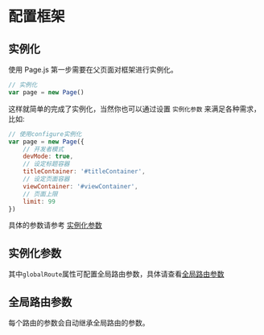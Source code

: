 # 配置框架

## 实例化

使用 Page.js 第一步需要在父页面对框架进行实例化。

```javascript
// 实例化
var page = new Page()
```

这样就简单的完成了实例化，当然你也可以通过设置 `实例化参数` 来满足各种需求，比如:

```javascript
// 使用configure实例化
var page = new Page({
    // 开发者模式
    devMode: true,
    // 设定标题容器
    titleContainer: '#titleContainer',
    // 设定页面容器
    viewContainer: '#viewContainer',
    // 页面上限
    limit: 99
})
```

具体的参数请参考 [实例化参数](#实例化参数)

## 实例化参数

<div id="configureTableCtn"></div>

其中`globalRoute`属性可配置全局路由参数，具体请查看[全局路由参数](#全局路由参数)

## 全局路由参数

每个路由的参数会自动继承全局路由的参数。

<div id="globalRouteTableCtn"></div>
